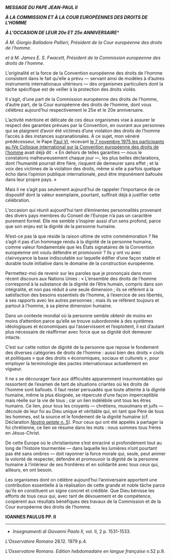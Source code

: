 ***MESSAGE DU PAPE JEAN-PAUL II***

***À LA COMMISSION ET À LA COUR EUROPÉENNES DES DROITS DE L'HOMME***

***À L'OCCASION DE LEUR 20e ET 25e ANNIVERSAIRE****

*À M. Giorgio Balladore Pallieri, Président de la Cour européenne des droits de l'homme.*

*et à M. James E. S. Fwacett, Président de la Commission européenne des droits de l'homme.*

L’originalité et la force de la Convention européenne des droits de l’homme consistent dans le fait qu’elle a prévu — servant ainsi de modèles à d’autres instruments internationaux ultérieurs — des organismes particuliers dont la tâche spécifique est de veiller à la protection des droits violés.

Il s’agit, d’une part de la Commission européenne des droits de l’homme, d’autre part, de la Cour européenne des droits de l’homme, dont vous célébrez aujourd’hui respectivement le 25e et le 20e anniversaire.

L’activité méritoire et délicate de ces deux organismes vise à assurer le respect des garanties prévues par la Convention, en ouvrant aux personnes qui se plaignent d’avoir été victimes d’une violation des droits de l’homme l’accès à des instances supranationales. À ce sujet, mon vénéré prédécesseur, le Pape [Paul VI](/content/paul-vi/fr.html), recevant [le 7 novembre 1975 les participants au IVe Colloque international sur la Convention européenne des droits de l’homme](/content/paul-vi/fr/speeches/1975/documents/hf_p-vi_spe_19751107_diritti-umani.html) avait déjà dit : « En dehors de telles garanties — nous le constatons malheureusement chaque jour —, les plus belles déclarations, dont l’humanité pourrait être fière, risquent de demeurer sans effet ; et la voix des victimes de la violation des droits, même si elle a parfois quelque écho dans l’opinion publique internationale, peut être impunément bafouée dans leur propre pays. »

Mais il ne s’agit pas seulement aujourd’hui de rappeler l’importance de ce dispositif dont la valeur exemplaire, pourtant, suffirait déjà à justifier cette célébration.

L'occasion qui réunit aujourd’hui tant d’éminentes personnalités provenant des divers pays membres du Conseil de l’Europe n’a pas un caractère purement formel. Elle me semble s’inspirer aussi d’un sens profond, parce que son enjeu est la dignité de la personne humaine.

N’est-ce pas là que réside la raison ultime de votre commémoration ? Ne s’agit-il pas d’un hommage rendu à la dignité de la personne humaine, comme valeur fondamentale que les États signataires de la Convention européenne ont voulu défendre et promouvoir ? Ils y ont vu avec clairvoyance la base indiscutable sur laquelle édifier d’une façon stable et durable toute initiative dans le domaine de la construction européenne.

Permettez-moi de revenir sur les paroles que je prononçais dans mon récent discours aux Nations Unies : « L’ensemble des droits de l’homme correspond à la substance de la dignité de l’être humain, compris dans son intégralité, et non pas réduit à une seule dimension ; ils se réfèrent à la satisfaction des besoins essentiels de l’homme, à l’exercice de ses libertés, à ses rapports avec les autres personnes ; mais ils se réfèrent toujours et partout à l’homme, à sa pleine dimension humaine.

Dans un contexte mondial où la personne semble obtenir de moins en moins d’attention parce qu’elle se trouve subordonnée à des systèmes idéologiques et économiques qui l’asservissent et l’exploitent, il est d’autant plus nécessaire de réaffirmer avec force que sa dignité doit demeurer intacte.

C’est sur cette notion de dignité de la personne que repose le fondement des diverses catégories de droits de l’homme : aussi bien des droits « civils et politiques » que des droits « économiques, sociaux et culturels », pour employer la terminologie des pactes internationaux actuellement en vigueur.

Il ne s se décourager face aux difficultés apparemment insurmontables qui ressortent de l’examen de tant de situations criantes où les droits de l’homme sont bafoués. Il faut rester persuadés que toute atteinte à la dignité humaine, même la plus éloignée, se répercute d’une façon imperceptible mais réelle sur la vie de tous ; car un lien indélébile unit tous les êtres humains. Ce lien, pour tous les croyants — chrétiens, musulmans et juifs — découle de leur foi au Dieu unique et véritable qui, en tant que Père de tous les hommes, est la source et le fondement de la dignité humaine (cf. Déclaration [*Nostra aetate* n. 5](http://www.vatican.va/archive/hist_councils/ii_vatican_council/documents/vat-ii_decl_19651028_nostra-aetate_fr.html#5.)). Pour ceux qui ont été appelés à partager la foi chrétienne, ce lien se résume dans les mots : nous sommes tous frères en Jésus-Christ.

De cette Europe où le christianisme s’est enraciné si profondément tout au long de l’histoire tourmentée — dans laquelle les lumières n’ont pourtant pas été sans ombres — doit rayonner la force morale qui, seule, peut animer la volonté de respecter, défendre et promouvoir la dignité de la personne humaine à l’intérieur de ses frontières et en solidarité avec tous ceux qui, ailleurs, en ont besoin.

Les organismes dont on célèbre aujourd’hui l’anniversaire apportent une contribution essentielle à la réalisation de cette grande et noble tâche parce qu’ils en constituent un signe concret et crédible. Que Dieu bénisse les efforts de tous ceux qui, avec tant de dévouement et de compétence, coopèrent aux résultats bénéfiques des travaux de la Commission et de la Cour européenne des droits de l’homme.

**IOANNES PAULUS PP. II**

* * *

* *Insegnamenti di Giovanni Paolo II*, vol. II, 2 p. 1531-1533.

*L'Osservatore Romano* 28.12. 1979 p.4.

*L'Osservatore Romano. Edition hebdomadaire en langue française* n.52 p.9.